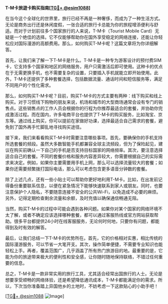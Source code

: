 **T-M卡旅遊卡购买指南[[TG💪+ @esim1088](https://t.me/s/esim1088)]**

在当今这个全球化的世界里，旅行已经不再是一种奢侈，而成为了一种生活方式。无论是商务出行还是休闲度假，一张合适的旅行卡总能为你的旅程增添便利与舒适。而对于计划前往多个国家旅行的人来说，T-M卡（Tourist Mobile Card）无疑是一个绝佳的选择。它不仅能够帮助你在国外享受稳定的网络连接，还能让你轻松应对国际漫游的高额费用。那么，如何购买T-M卡呢？这篇文章将为你详细解答。

首先，让我们来了解一下T-M卡是什么。T-M卡是一种专为游客设计的预付费SIM卡，它支持多个国家和地区的网络服务，用户只需激活后即可使用。这种卡的优点在于无需更换手机，也不需要复杂的设置，只要插入手机就能立即开始使用。此外，T-M卡还提供了多种套餐选择，包括数据流量、通话时间和短信服务等，满足不同用户的个性化需求。

那么，如何购买T-M卡呢？目前，购买T-M卡的方式主要有两种：线下购买和线上购买。对于习惯线下购物的朋友来说，机场和城市的大型商场通常会设有专门的销售点。这些销售点的工作人员会根据你的行程为你推荐最适合的套餐，并协助你完成激活过程。而在国内，许多电商平台也提供了T-M卡的购买服务，比如淘宝、京东等。通过线上购买，你可以提前在家做好功课，选择最适合自己需求的套餐，避免到了国外再手忙脚乱地寻找购买途径。

接下来，我们来看看购买T-M卡时需要注意哪些事项。首先，要确保你的手机支持所选套餐的频段。虽然大多数智能手机都兼容全球主流频段，但为了保险起见，建议在购买前确认一下自己的手机是否支持目标国家的网络频率。其次，要注意选择适合自己的套餐。不同的套餐价格和服务内容差异较大，你需要根据自己的实际需求来决定。例如，如果你主要需要用手机上网，那么可以选择流量较大的套餐；如果你还需要频繁拨打国际电话，那么可以考虑包含更多语音分钟数的套餐。

除了上述几点，还有一些小贴士可以帮助你更好地利用T-M卡。比如，在出发前记得备份重要联系信息，以便在紧急情况下能够快速联系到家人或朋友。同时，也要注意保护个人隐私，不要随意连接不安全的公共Wi-Fi，以免造成不必要的麻烦。另外，记得定期检查剩余流量和余额，及时充值以确保通信畅通无阻。

当然，购买T-M卡的过程中可能会遇到各种问题。如果你对某个国家的网络环境不太了解，或者不确定应该选择哪种套餐，都可以通过客服热线或官方网站获取帮助。很多平台都提供24小时在线客服服务，无论何时何地，只要你有问题，都能得到及时有效的解答。

最后，让我们总结一下T-M卡的优势所在。首先，它的价格相对实惠，相比传统的国际漫游服务，可以节省一大笔开支。其次，操作简单便捷，不需要专业知识也能轻松上手。再者，覆盖范围广，几乎涵盖了所有热门旅游目的地。最重要的是，它能为你的旅途带来极大的便利性和安全感，让你随时随地保持联络，不错过任何重要的信息。

总之，T-M卡是一款非常实用的旅行工具，尤其适合经常出国旅行的人士。无论是想要享受顺畅的网络体验，还是希望降低通讯成本，T-M卡都能满足你的需求。所以，下次当你准备踏上异国他乡的土地时，不妨考虑一下这款贴心的小助手吧！

[[TG💪+ @esim1088](https://t.me/s/esim1088) ![Image](https://i.postimg.cc/4NQfJmqS/Snipaste-2025-05-13-00-14-12.png)]